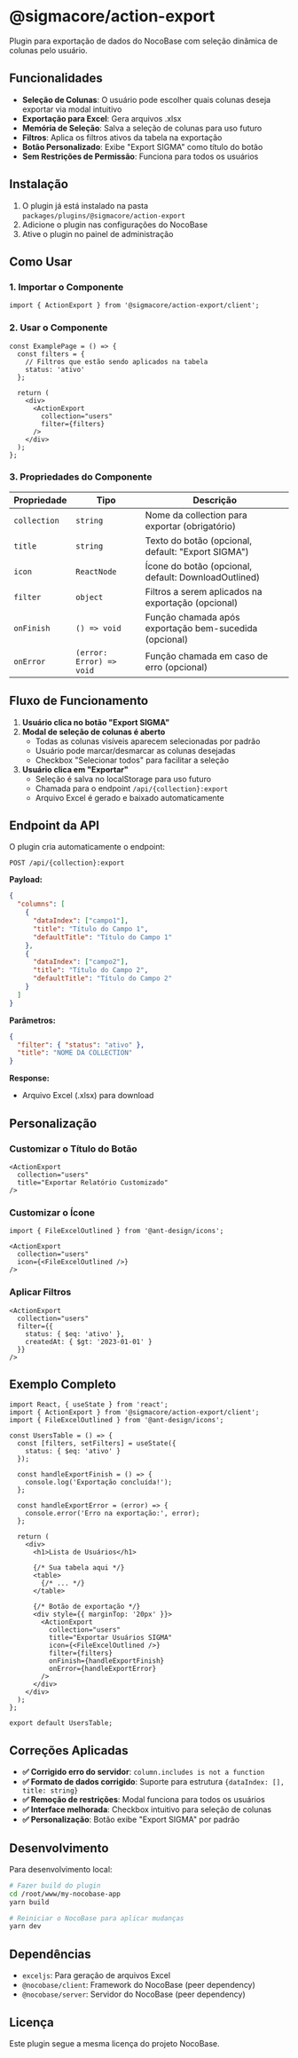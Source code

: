 # @sigmacore/action-export

Plugin para exportação de dados do NocoBase com seleção dinâmica de colunas pelo usuário.

## Funcionalidades

- **Seleção de Colunas**: O usuário pode escolher quais colunas deseja exportar via modal intuitivo
- **Exportação para Excel**: Gera arquivos .xlsx
- **Memória de Seleção**: Salva a seleção de colunas para uso futuro
- **Filtros**: Aplica os filtros ativos da tabela na exportação
- **Botão Personalizado**: Exibe "Export SIGMA" como título do botão
- **Sem Restrições de Permissão**: Funciona para todos os usuários

## Instalação

1. O plugin já está instalado na pasta `packages/plugins/@sigmacore/action-export`
2. Adicione o plugin nas configurações do NocoBase
3. Ative o plugin no painel de administração

## Como Usar

### 1. Importar o Componente

```tsx
import { ActionExport } from '@sigmacore/action-export/client';
```

### 2. Usar o Componente

```tsx
const ExamplePage = () => {
  const filters = {
    // Filtros que estão sendo aplicados na tabela
    status: 'ativo'
  };

  return (
    <div>
      <ActionExport
        collection="users"
        filter={filters}
      />
    </div>
  );
};
```

### 3. Propriedades do Componente

| Propriedade | Tipo | Descrição |
|-------------|------|-----------|
| `collection` | `string` | Nome da collection para exportar (obrigatório) |
| `title` | `string` | Texto do botão (opcional, default: "Export SIGMA") |
| `icon` | `ReactNode` | Ícone do botão (opcional, default: DownloadOutlined) |
| `filter` | `object` | Filtros a serem aplicados na exportação (opcional) |
| `onFinish` | `() => void` | Função chamada após exportação bem-sucedida (opcional) |
| `onError` | `(error: Error) => void` | Função chamada em caso de erro (opcional) |

## Fluxo de Funcionamento

1. **Usuário clica no botão "Export SIGMA"**
2. **Modal de seleção de colunas é aberto**
   - Todas as colunas visíveis aparecem selecionadas por padrão
   - Usuário pode marcar/desmarcar as colunas desejadas
   - Checkbox "Selecionar todos" para facilitar a seleção
3. **Usuário clica em "Exportar"**
   - Seleção é salva no localStorage para uso futuro
   - Chamada para o endpoint `/api/{collection}:export`
   - Arquivo Excel é gerado e baixado automaticamente

## Endpoint da API

O plugin cria automaticamente o endpoint:

```
POST /api/{collection}:export
```

**Payload:**
```json
{
  "columns": [
    {
      "dataIndex": ["campo1"],
      "title": "Título do Campo 1",
      "defaultTitle": "Título do Campo 1"
    },
    {
      "dataIndex": ["campo2"],
      "title": "Título do Campo 2", 
      "defaultTitle": "Título do Campo 2"
    }
  ]
}
```

**Parâmetros:**
```json
{
  "filter": { "status": "ativo" },
  "title": "NOME DA COLLECTION"
}
```

**Response:**
- Arquivo Excel (.xlsx) para download

## Personalização

### Customizar o Título do Botão

```tsx
<ActionExport 
  collection="users" 
  title="Exportar Relatório Customizado"
/>
```

### Customizar o Ícone

```tsx
import { FileExcelOutlined } from '@ant-design/icons';

<ActionExport 
  collection="users" 
  icon={<FileExcelOutlined />}
/>
```

### Aplicar Filtros

```tsx
<ActionExport 
  collection="users" 
  filter={{ 
    status: { $eq: 'ativo' },
    createdAt: { $gt: '2023-01-01' }
  }}
/>
```

## Exemplo Completo

```tsx
import React, { useState } from 'react';
import { ActionExport } from '@sigmacore/action-export/client';
import { FileExcelOutlined } from '@ant-design/icons';

const UsersTable = () => {
  const [filters, setFilters] = useState({
    status: { $eq: 'ativo' }
  });

  const handleExportFinish = () => {
    console.log('Exportação concluída!');
  };

  const handleExportError = (error) => {
    console.error('Erro na exportação:', error);
  };

  return (
    <div>
      <h1>Lista de Usuários</h1>
      
      {/* Sua tabela aqui */}
      <table>
        {/* ... */}
      </table>
      
      {/* Botão de exportação */}
      <div style={{ marginTop: '20px' }}>
        <ActionExport
          collection="users"
          title="Exportar Usuários SIGMA"
          icon={<FileExcelOutlined />}
          filter={filters}
          onFinish={handleExportFinish}
          onError={handleExportError}
        />
      </div>
    </div>
  );
};

export default UsersTable;
```

## Correções Aplicadas

- **✅ Corrigido erro do servidor**: `column.includes is not a function`
- **✅ Formato de dados corrigido**: Suporte para estrutura `{dataIndex: [], title: string}`
- **✅ Remoção de restrições**: Modal funciona para todos os usuários
- **✅ Interface melhorada**: Checkbox intuitivo para seleção de colunas
- **✅ Personalização**: Botão exibe "Export SIGMA" por padrão

## Desenvolvimento

Para desenvolvimento local:

```bash
# Fazer build do plugin
cd /root/www/my-nocobase-app
yarn build

# Reiniciar o NocoBase para aplicar mudanças
yarn dev
```

## Dependências

- `exceljs`: Para geração de arquivos Excel
- `@nocobase/client`: Framework do NocoBase (peer dependency)
- `@nocobase/server`: Servidor do NocoBase (peer dependency)

## Licença

Este plugin segue a mesma licença do projeto NocoBase.
